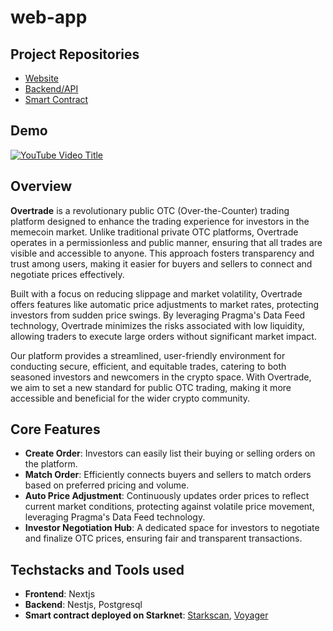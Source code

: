 # **web-app**

## **Project Repositories**
- [Website](https://github.com/overtrade-otcmarket/web-app)
- [Backend/API](https://github.com/overtrade-otcmarket/web-api)
- [Smart Contract](https://github.com/overtrade-otcmarket/contract)

## **Demo**
[![YouTube Video Title](https://img.youtube.com/vi/AoPrVqKIhuQ/maxresdefault.jpg)](https://www.youtube.com/watch?v=AoPrVqKIhuQ)

## **Overview**
**Overtrade** is a revolutionary public OTC (Over-the-Counter) trading platform designed to enhance the trading experience for investors in the memecoin market. Unlike traditional private OTC platforms, Overtrade operates in a permissionless and public manner, ensuring that all trades are visible and accessible to anyone. This approach fosters transparency and trust among users, making it easier for buyers and sellers to connect and negotiate prices effectively.

Built with a focus on reducing slippage and market volatility, Overtrade offers features like automatic price adjustments to market rates, protecting investors from sudden price swings. By leveraging Pragma's Data Feed technology, Overtrade minimizes the risks associated with low liquidity, allowing traders to execute large orders without significant market impact.

Our platform provides a streamlined, user-friendly environment for conducting secure, efficient, and equitable trades, catering to both seasoned investors and newcomers in the crypto space. With Overtrade, we aim to set a new standard for public OTC trading, making it more accessible and beneficial for the wider crypto community.

## **Core Features**
- **Create Order**: Investors can easily list their buying or selling orders on the platform.
- **Match Order**: Efficiently connects buyers and sellers to match orders based on preferred pricing and volume.
- **Auto Price Adjustment**: Continuously updates order prices to reflect current market conditions, protecting against volatile price movement, leveraging Pragma's Data Feed technology.
- **Investor Negotiation Hub**: A dedicated space for investors to negotiate and finalize OTC prices, ensuring fair and transparent transactions.

## **Techstacks and Tools used**
- **Frontend**: Nextjs
- **Backend**: Nestjs, Postgresql
- **Smart contract deployed on Starknet**: 
[Starkscan](https://starkscan.co/contract/0x06bfd251dae01b9169cc96607d8d3bb46b039fde1757f4f86739442e3039ff74),
[Voyager](https://voyager.online/contract/0x06bfd251dae01b9169cc96607d8d3bb46b039fde1757f4f86739442e3039ff74)


